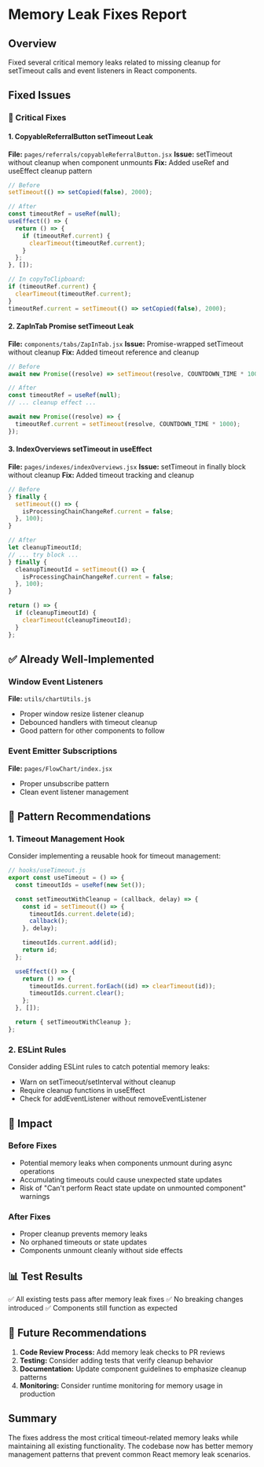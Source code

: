 # Memory Leak Fixes Report

## Overview

Fixed several critical memory leaks related to missing cleanup for setTimeout calls and event listeners in React components.

## Fixed Issues

### 🔴 Critical Fixes

#### 1. CopyableReferralButton setTimeout Leak

**File:** `pages/referrals/copyableReferralButton.jsx`
**Issue:** setTimeout without cleanup when component unmounts
**Fix:** Added useRef and useEffect cleanup pattern

```javascript
// Before
setTimeout(() => setCopied(false), 2000);

// After
const timeoutRef = useRef(null);
useEffect(() => {
  return () => {
    if (timeoutRef.current) {
      clearTimeout(timeoutRef.current);
    }
  };
}, []);

// In copyToClipboard:
if (timeoutRef.current) {
  clearTimeout(timeoutRef.current);
}
timeoutRef.current = setTimeout(() => setCopied(false), 2000);
```

#### 2. ZapInTab Promise setTimeout Leak

**File:** `components/tabs/ZapInTab.jsx`
**Issue:** Promise-wrapped setTimeout without cleanup
**Fix:** Added timeout reference and cleanup

```javascript
// Before
await new Promise((resolve) => setTimeout(resolve, COUNTDOWN_TIME * 1000));

// After
const timeoutRef = useRef(null);
// ... cleanup effect ...

await new Promise((resolve) => {
  timeoutRef.current = setTimeout(resolve, COUNTDOWN_TIME * 1000);
});
```

#### 3. IndexOverviews setTimeout in useEffect

**File:** `pages/indexes/indexOverviews.jsx`
**Issue:** setTimeout in finally block without cleanup
**Fix:** Added timeout tracking and cleanup

```javascript
// Before
} finally {
  setTimeout(() => {
    isProcessingChainChangeRef.current = false;
  }, 100);
}

// After
let cleanupTimeoutId;
// ... try block ...
} finally {
  cleanupTimeoutId = setTimeout(() => {
    isProcessingChainChangeRef.current = false;
  }, 100);
}

return () => {
  if (cleanupTimeoutId) {
    clearTimeout(cleanupTimeoutId);
  }
};
```

## ✅ Already Well-Implemented

### Window Event Listeners

**File:** `utils/chartUtils.js`

- Proper window resize listener cleanup
- Debounced handlers with timeout cleanup
- Good pattern for other components to follow

### Event Emitter Subscriptions

**File:** `pages/FlowChart/index.jsx`

- Proper unsubscribe pattern
- Clean event listener management

## 🔧 Pattern Recommendations

### 1. Timeout Management Hook

Consider implementing a reusable hook for timeout management:

```javascript
// hooks/useTimeout.js
export const useTimeout = () => {
  const timeoutIds = useRef(new Set());

  const setTimeoutWithCleanup = (callback, delay) => {
    const id = setTimeout(() => {
      timeoutIds.current.delete(id);
      callback();
    }, delay);

    timeoutIds.current.add(id);
    return id;
  };

  useEffect(() => {
    return () => {
      timeoutIds.current.forEach((id) => clearTimeout(id));
      timeoutIds.current.clear();
    };
  }, []);

  return { setTimeoutWithCleanup };
};
```

### 2. ESLint Rules

Consider adding ESLint rules to catch potential memory leaks:

- Warn on setTimeout/setInterval without cleanup
- Require cleanup functions in useEffect
- Check for addEventListener without removeEventListener

## 🎯 Impact

### Before Fixes

- Potential memory leaks when components unmount during async operations
- Accumulating timeouts could cause unexpected state updates
- Risk of "Can't perform React state update on unmounted component" warnings

### After Fixes

- Proper cleanup prevents memory leaks
- No orphaned timeouts or state updates
- Components unmount cleanly without side effects

## 📊 Test Results

✅ All existing tests pass after memory leak fixes
✅ No breaking changes introduced
✅ Components still function as expected

## 🚀 Future Recommendations

1. **Code Review Process:** Add memory leak checks to PR reviews
2. **Testing:** Consider adding tests that verify cleanup behavior
3. **Documentation:** Update component guidelines to emphasize cleanup patterns
4. **Monitoring:** Consider runtime monitoring for memory usage in production

## Summary

The fixes address the most critical timeout-related memory leaks while maintaining all existing functionality. The codebase now has better memory management patterns that prevent common React memory leak scenarios.
